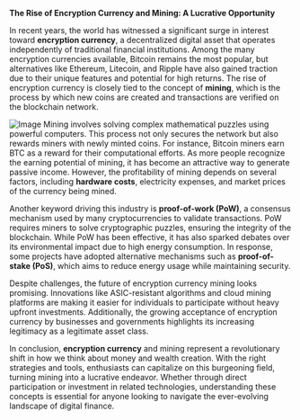 **The Rise of Encryption Currency and Mining: A Lucrative Opportunity**

In recent years, the world has witnessed a significant surge in interest toward **encryption currency**, a decentralized digital asset that operates independently of traditional financial institutions. Among the many encryption currencies available, Bitcoin remains the most popular, but alternatives like Ethereum, Litecoin, and Ripple have also gained traction due to their unique features and potential for high returns. The rise of encryption currency is closely tied to the concept of **mining**, which is the process by which new coins are created and transactions are verified on the blockchain network.


![Image](https://github.com/user-attachments/assets/31692037-0104-4703-abd1-696b6a7dd41b)
Mining involves solving complex mathematical puzzles using powerful computers. This process not only secures the network but also rewards miners with newly minted coins. For instance, Bitcoin miners earn BTC as a reward for their computational efforts. As more people recognize the earning potential of mining, it has become an attractive way to generate passive income. However, the profitability of mining depends on several factors, including **hardware costs**, electricity expenses, and market prices of the currency being mined.

Another keyword driving this industry is **proof-of-work (PoW)**, a consensus mechanism used by many cryptocurrencies to validate transactions. PoW requires miners to solve cryptographic puzzles, ensuring the integrity of the blockchain. While PoW has been effective, it has also sparked debates over its environmental impact due to high energy consumption. In response, some projects have adopted alternative mechanisms such as **proof-of-stake (PoS)**, which aims to reduce energy usage while maintaining security.

Despite challenges, the future of encryption currency mining looks promising. Innovations like ASIC-resistant algorithms and cloud mining platforms are making it easier for individuals to participate without heavy upfront investments. Additionally, the growing acceptance of encryption currency by businesses and governments highlights its increasing legitimacy as a legitimate asset class.

In conclusion, **encryption currency** and mining represent a revolutionary shift in how we think about money and wealth creation. With the right strategies and tools, enthusiasts can capitalize on this burgeoning field, turning mining into a lucrative endeavor. Whether through direct participation or investment in related technologies, understanding these concepts is essential for anyone looking to navigate the ever-evolving landscape of digital finance.